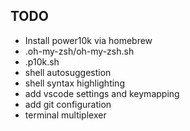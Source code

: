 ## TODO
- Install power10k via homebrew
- .oh-my-zsh/oh-my-zsh.sh
- .p10k.sh
- shell autosuggestion
- shell syntax highlighting
- add vscode settings and keymapping
- add git configuration
- terminal multiplexer
